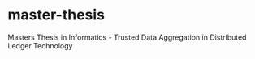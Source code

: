 # master-thesis
Masters Thesis in Informatics - Trusted Data Aggregation in Distributed Ledger Technology
